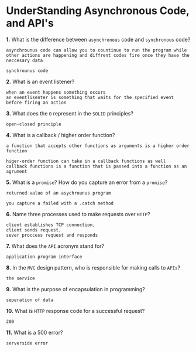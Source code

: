 # UnderStanding Asynchronous Code, and API's

**1.** What is the difference between `asynchronous` code and `synchronous` code?

<!-- enter you answer in the space below -->

```
asynchrounus code can allow you to countinue to run the program while other actions are happening and diffrent codes fire once they have the neccesary data

synchrounus code
```

**2.** What is an event listener?

<!-- enter you answer in the space below -->

```
when an event happens something occurs
an eventlisenter is something that waits for the specified event before firing an action
```

**3.** What does the `O` represent in the `SOLID` principles?

<!-- enter you answer in the space below -->

```
open-closed principle
```

**4.** What is a callback / higher order function?

<!-- enter you answer in the space below -->

```
a function that accepts other functions as arguments is a higher order function

higer-order function can take in a callback functions as well
callback functions is a function that is passed into a function as an agrument
```

**5.** What is a `promise`? How do you capture an error from a `promise`?

<!-- enter you answer in the space below -->

```
returned value of an asychrounus program

you capture a failed with a .catch method

```

**6.** Name three processes used to make requests over `HTTP`?

<!-- enter you answer in the space below -->

```
client establishes TCP connection,
client sends request,
sever proccess request and responds
```

**7.** What does the `API` acronym stand for?

<!-- enter you answer in the space below -->

```
application program interface
```

**8.** In the `MVC` design pattern, who is responsible for making calls to `APIs`?

<!-- enter you answer in the space below -->

```
the service
```

**9.** What is the purpose of encapsulation in programming?

<!-- enter you answer in the space below -->

```
seperation of data
```

**10.** What is `HTTP` response code for a successful request?

<!-- enter you answer in the space below -->

```
200
```

**11.** What is a 500 error?

<!-- enter you answer in the space below -->

```
serverside error
```

